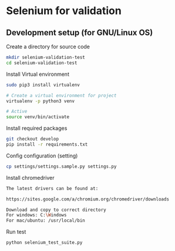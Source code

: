 # Selenium for validation


## Development setup (for GNU/Linux OS)


Create a directory for source code

```sh
mkdir selenium-validation-test
cd selenium-validation-test
```

Install Virtual environment

```sh
sudo pip3 install virtualenv

# Create a virtual environment for project
virtualenv -p python3 venv

# Active
source venv/bin/activate
```

Install required packages

```sh
git checkout develop
pip install -r requirements.txt
```

Config configuration (setting)
```sh
cp settings/settings.sample.py settings.py
```

Install chromedriver
```sh
The latest drivers can be found at:

https://sites.google.com/a/chromium.org/chromedriver/downloads

Download and copy to correct directory
For windows: C:\Windows
For mac/ubuntu: /usr/local/bin
```

Run test

```sh
python selenium_test_suite.py
```